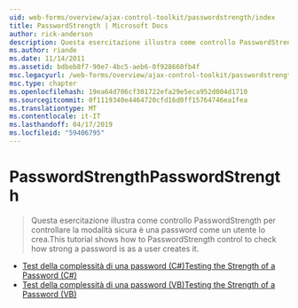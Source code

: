 ```yaml
---
uid: web-forms/overview/ajax-control-toolkit/passwordstrength/index
title: PasswordStrength | Microsoft Docs
author: rick-anderson
description: Questa esercitazione illustra come controllo PasswordStrength per controllare la modalità sicura è una password come un utente lo crea.
ms.author: riande
ms.date: 11/14/2011
ms.assetid: bdbeb8f7-90e7-4bc5-aeb6-0f928660fb4f
msc.legacyurl: /web-forms/overview/ajax-control-toolkit/passwordstrength
msc.type: chapter
ms.openlocfilehash: 19ea64d706cf301722efa29e5eca952d004d1710
ms.sourcegitcommit: 0f1119340e4464720cfd16d0ff15764746ea1fea
ms.translationtype: MT
ms.contentlocale: it-IT
ms.lasthandoff: 04/17/2019
ms.locfileid: "59406795"
---
```

# <a name="passwordstrength"></a><span data-ttu-id="c7947-103">PasswordStrength</span><span class="sxs-lookup"><span data-stu-id="c7947-103">PasswordStrength</span></span>

> <span data-ttu-id="c7947-104">Questa esercitazione illustra come controllo PasswordStrength per controllare la modalità sicura è una password come un utente lo crea.</span><span class="sxs-lookup"><span data-stu-id="c7947-104">This tutorial shows how to PasswordStrength control to check how strong a password is as a user creates it.</span></span>


- [<span data-ttu-id="c7947-105">Test della complessità di una password (C#)</span><span class="sxs-lookup"><span data-stu-id="c7947-105">Testing the Strength of a Password (C#)</span></span>](testing-the-strength-of-a-password-cs.md)
- [<span data-ttu-id="c7947-106">Test della complessità di una password (VB)</span><span class="sxs-lookup"><span data-stu-id="c7947-106">Testing the Strength of a Password (VB)</span></span>](testing-the-strength-of-a-password-vb.md)
